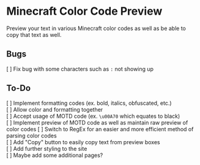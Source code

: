 # Minecraft Color Code Preview
Preview your text in various Minecraft color codes as well as be able to copy that text as well.

## Bugs
[ ] Fix bug with some characters such as `:` not showing up  

## To-Do
[ ] Implement formatting codes (ex. bold, italics, obfuscated, etc.)  
[ ] Allow color and formatting together  
[ ] Accept usage of MOTD code (ex. `\u00A70` which equates to black)  
[ ] Implement preview of MOTD code as well as maintain raw preview of color codes
[ ] Switch to RegEx for an easier and more efficient method of parsing color codes  
[ ] Add "Copy" button to easily copy text from preview boxes  
[ ] Add further styling to the site  
[ ] Maybe add some additional pages?